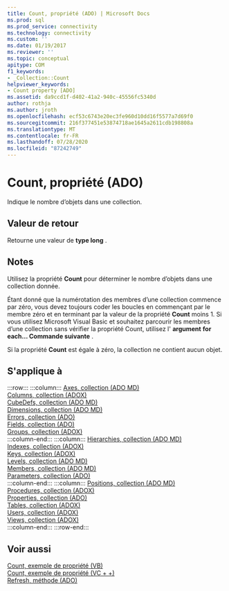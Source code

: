 ```yaml
---
title: Count, propriété (ADO) | Microsoft Docs
ms.prod: sql
ms.prod_service: connectivity
ms.technology: connectivity
ms.custom: ''
ms.date: 01/19/2017
ms.reviewer: ''
ms.topic: conceptual
apitype: COM
f1_keywords:
- _Collection::Count
helpviewer_keywords:
- Count property [ADO]
ms.assetid: da9ccd1f-d402-41a2-940c-45556fc5340d
author: rothja
ms.author: jroth
ms.openlocfilehash: ecf53c6743e20ec3fe960d10dd16f5577a7d69f0
ms.sourcegitcommit: 216f377451e53874718ae1645a2611cdb198808a
ms.translationtype: MT
ms.contentlocale: fr-FR
ms.lasthandoff: 07/28/2020
ms.locfileid: "87242749"
---
```

# <a name="count-property-ado"></a>Count, propriété (ADO)
Indique le nombre d’objets dans une collection.  
  
## <a name="return-value"></a>Valeur de retour  
 Retourne une valeur de **type long** .  
  
## <a name="remarks"></a>Notes  
 Utilisez la propriété **Count** pour déterminer le nombre d’objets dans une collection donnée.  
  
 Étant donné que la numérotation des membres d’une collection commence par zéro, vous devez toujours coder les boucles en commençant par le membre zéro et en terminant par la valeur de la propriété **Count** moins 1. Si vous utilisez Microsoft Visual Basic et souhaitez parcourir les membres d’une collection sans vérifier la propriété Count, utilisez l' **argument** **for each... Commande suivante** .  
  
 Si la propriété **Count** est égale à zéro, la collection ne contient aucun objet.  
  
## <a name="applies-to"></a>S'applique à  

:::row:::
    :::column:::
        [Axes, collection (ADO MD)](../../../ado/reference/ado-md-api/axes-collection-ado-md.md)  
        [Columns, collection (ADOX)](../../../ado/reference/adox-api/columns-collection-adox.md)  
        [CubeDefs, collection (ADO MD)](../../../ado/reference/ado-md-api/cubedefs-collection-ado-md.md)  
        [Dimensions, collection (ADO MD)](../../../ado/reference/ado-md-api/dimensions-collection-ado-md.md)  
        [Errors, collection (ADO)](../../../ado/reference/ado-api/errors-collection-ado.md)  
        [Fields, collection (ADO)](../../../ado/reference/ado-api/fields-collection-ado.md)  
        [Groups, collection (ADOX)](../../../ado/reference/adox-api/groups-collection-adox.md)  
    :::column-end:::
    :::column:::
        [Hierarchies, collection (ADO MD)](../../../ado/reference/ado-md-api/hierarchies-collection-ado-md.md)  
        [Indexes, collection (ADOX)](../../../ado/reference/adox-api/indexes-collection-adox.md)  
        [Keys, collection (ADOX)](../../../ado/reference/adox-api/keys-collection-adox.md)  
        [Levels, collection (ADO MD)](../../../ado/reference/ado-md-api/levels-collection-ado-md.md)  
        [Members, collection (ADO MD)](../../../ado/reference/ado-md-api/members-collection-ado-md.md)  
        [Parameters, collection (ADO)](../../../ado/reference/ado-api/parameters-collection-ado.md)  
    :::column-end:::
    :::column:::
        [Positions, collection (ADO MD)](../../../ado/reference/ado-md-api/positions-collection-ado-md.md)  
        [Procedures, collection (ADOX)](../../../ado/reference/adox-api/procedures-collection-adox.md)  
        [Properties, collection (ADO)](../../../ado/reference/ado-api/properties-collection-ado.md)  
        [Tables, collection (ADOX)](../../../ado/reference/adox-api/tables-collection-adox.md)  
        [Users, collection (ADOX)](../../../ado/reference/adox-api/users-collection-adox.md)  
        [Views, collection (ADOX)](../../../ado/reference/adox-api/views-collection-adox.md)  
    :::column-end:::
:::row-end:::

## <a name="see-also"></a>Voir aussi  
 [Count, exemple de propriété (VB)](../../../ado/reference/ado-api/count-property-example-vb.md)   
 [Count, exemple de propriété (VC + +)](../../../ado/reference/ado-api/count-property-example-vc.md)   
 [Refresh, méthode (ADO)](../../../ado/reference/ado-api/refresh-method-ado.md)
